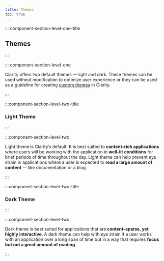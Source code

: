 ```yaml
---
title: Themes
toc: true
---
```


::: component-section-level-one-title

## Themes

:::

::: component-section-level-one

Clarity offers two default themes — light and dark. These themes can be used without modification to optimize user experience or they can be used as a guideline for creating [custom themes](/foundation/themes/usage/#custom-theme) in Clarity.

:::

:::component-section-level-two-title

### Light Theme

:::

:::component-section-level-two

<div class="clr-row">
<div class="clr-col" cds-layout="vertical align:top">

Light theme is Clarity’s default. It is best suited to **content-rich applications** where users will be working with the application in **well-lit conditions** for brief periods of time throughout the day. Light theme can help prevent eye strain in applications where a user is expected to **read a large amount of content** — like documentation or a blog.

</div>
<div class="clr-col" cds-layout="vertical align:top">
<DocImage width="100%" alt="Light Theme" src="/images/foundation/themes/theme-light.svg" />
</div>
</div>

:::

:::component-section-level-two-title

### Dark Theme

:::

:::component-section-level-two

<div class="clr-row">
<div class="clr-col" cds-layout="vertical align:top">

Dark theme is best suited for applications that are **content-sparse, yet highly interactive**. A dark theme can help with eye strain if a user works with an application over a long span of time but in a way that requires **focus but not a great amount of reading**.

</div>
<div class="clr-col" cds-layout="vertical align:top">
<DocImage width="100%" alt="Dark Theme" src="/images/foundation/themes/theme-dark.svg" />
</div>
</div>

:::
